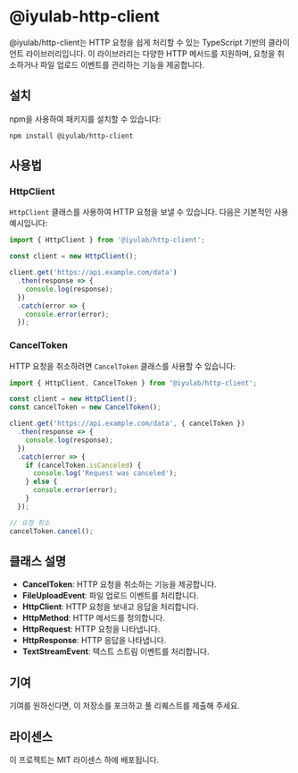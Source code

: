 # @iyulab-http-client

@iyulab/http-client는 HTTP 요청을 쉽게 처리할 수 있는 TypeScript 기반의 클라이언트 라이브러리입니다. 이 라이브러리는 다양한 HTTP 메서드를 지원하며, 요청을 취소하거나 파일 업로드 이벤트를 관리하는 기능을 제공합니다.

## 설치

npm을 사용하여 패키지를 설치할 수 있습니다:

```
npm install @iyulab/http-client
```

## 사용법

### HttpClient

`HttpClient` 클래스를 사용하여 HTTP 요청을 보낼 수 있습니다. 다음은 기본적인 사용 예시입니다:

```typescript
import { HttpClient } from '@iyulab/http-client';

const client = new HttpClient();

client.get('https://api.example.com/data')
  .then(response => {
    console.log(response);
  })
  .catch(error => {
    console.error(error);
  });
```

### CancelToken

HTTP 요청을 취소하려면 `CancelToken` 클래스를 사용할 수 있습니다:

```typescript
import { HttpClient, CancelToken } from '@iyulab/http-client';

const client = new HttpClient();
const cancelToken = new CancelToken();

client.get('https://api.example.com/data', { cancelToken })
  .then(response => {
    console.log(response);
  })
  .catch(error => {
    if (cancelToken.isCanceled) {
      console.log('Request was canceled');
    } else {
      console.error(error);
    }
  });

// 요청 취소
cancelToken.cancel();
```

## 클래스 설명

- **CancelToken**: HTTP 요청을 취소하는 기능을 제공합니다.
- **FileUploadEvent**: 파일 업로드 이벤트를 처리합니다.
- **HttpClient**: HTTP 요청을 보내고 응답을 처리합니다.
- **HttpMethod**: HTTP 메서드를 정의합니다.
- **HttpRequest**: HTTP 요청을 나타냅니다.
- **HttpResponse**: HTTP 응답을 나타냅니다.
- **TextStreamEvent**: 텍스트 스트림 이벤트를 처리합니다.

## 기여

기여를 원하신다면, 이 저장소를 포크하고 풀 리퀘스트를 제출해 주세요.

## 라이센스

이 프로젝트는 MIT 라이센스 하에 배포됩니다.
